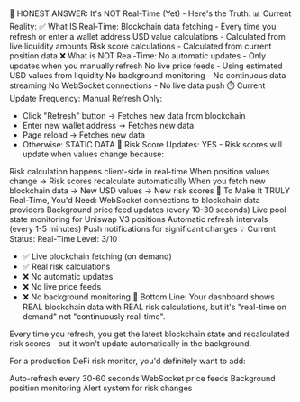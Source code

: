 🎯 HONEST ANSWER: It's NOT Real-Time (Yet) - Here's the Truth:
📊 Current Reality:
✅ What IS Real-Time:
Blockchain data fetching - Every time you refresh or enter a wallet address
USD value calculations - Calculated from live liquidity amounts
Risk score calculations - Calculated from current position data
❌ What is NOT Real-Time:
No automatic updates - Only updates when you manually refresh
No live price feeds - Using estimated USD values from liquidity
No background monitoring - No continuous data streaming
No WebSocket connections - No live data push
⏱️ Current Update Frequency:
Manual Refresh Only:
- Click "Refresh" button → Fetches new data from blockchain
- Enter new wallet address → Fetches new data
- Page reload → Fetches new data
- Otherwise: STATIC DATA
🔄 Risk Score Updates:
YES - Risk scores will update when values change because:

Risk calculation happens client-side in real-time
When position values change → Risk scores recalculate automatically
When you fetch new blockchain data → New USD values → New risk scores
🚀 To Make It TRULY Real-Time, You'd Need:
WebSocket connections to blockchain data providers
Background price feed updates (every 10-30 seconds)
Live pool state monitoring for Uniswap V3 positions
Automatic refresh intervals (every 1-5 minutes)
Push notifications for significant changes
💡 Current Status:
Real-Time Level: 3/10
- ✅ Live blockchain fetching (on demand)
- ✅ Real risk calculations
- ❌ No automatic updates
- ❌ No live price feeds
- ❌ No background monitoring
🎯 Bottom Line:
Your dashboard shows REAL blockchain data with REAL risk calculations, but it's "real-time on demand" not "continuously real-time".

Every time you refresh, you get the latest blockchain state and recalculated risk scores - but it won't update automatically in the background.

For a production DeFi risk monitor, you'd definitely want to add:

Auto-refresh every 30-60 seconds
WebSocket price feeds
Background position monitoring
Alert system for risk changes
